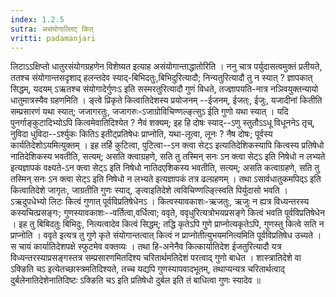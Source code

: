 ```yaml
---
index: 1.2.5
sutra: असंयोगाल्लिट् कित्
vritti: padamanjari
---
```


 लिटाऽऽक्षिप्तो धातुरसंयोगग्रहणेन विशेष्यत इत्याह असंयोगान्ताद्धातोरिति । ननु चात्र पर्युदासत्वमुक्तं प्रतीयते, ततश्च संयोगान्तसदृशाद् हलन्तदेव स्याद्-बिभिदतुः,बिभिदुरित्यादौ; निन्यतुरित्यादौ तु न स्यात् ? ज्ञापकात् सिद्धम्, यदयम् ऽऋतश्च संयोगादेर्गुणःऽ इति सस्मरतुरित्यादौ गुणं विधते, तज्ज्ञापयति-नात्र नञिवयुक्तन्यायो धातुमात्रस्यैव ग्रहणमिति । ङ्त्वे प्रिकृते कित्वातिदेशस्य प्रयोजनम् --ईजनम्, ईजत्ः, ईजुः, यजादीनां कितीति सम्प्रसारणं यथा स्यात्; जजागरतुः, जजागरुः-ऽजाग्रोविचिण्णल्ङ्त्सुऽ ईति गुणो यथा स्यात् । यदि पुनर्गाङ्कुटादिभ्योऽपि कित्वमेवातिदिश्येत ? नैवं शक्यम्; इह हि दोषः स्याद्--ऽणु स्तुतौऽऽधू विधूननेऽ तृच्, नुविदा धुविदा--ऽर्श्युकः कितिऽ इतीट्प्रतिषेधः प्राप्नोति, यथा-लूत्वा, लूनः ? नैष दोषः; पूर्वस्य कार्यतिदेशोऽयमित्युक्तम् । इह तर्हि कुटित्वा, पुटित्वा--ऽन क्त्वा सेट्ऽ इत्यातिदेशिकस्यापि कित्वस्य प्रतिषेधो नातिदेशिकस्य भवतीति, सत्यम्; असति क्त्वाग्रहणे, सति तु तस्मिन् सनः ऽन क्त्वा सेट्ऽ इति निषेधो न लभ्यते इत्यज्ञापकं वक्ष्यते-ऽन क्त्वा सेट्ऽ इति निषेधो नातिदएशिकस्य भवतीति, सत्यम्; असति कत्वाग्रहणे, सति तु तस्मिन् सनः ऽन क्त्वा सेट्ऽ इति निषेधो न लभ्यते इत्यज्ञापकं तत्र ढल्ग्रहणम् । तथा ऽसार्वधातुकमपिद्ऽ इति कित्वातिदेशे जागृतः, जाग्रतीति गुणः स्याद्, ङ्त्वाइतिदेशे त्वविचिण्णल्ङ्त्स्विति पिर्युदासो भवति । ऽऋदुपधेभ्यो लिटः कित्वं गुणात् पूर्वविप्रतिषेधेनऽ । कित्वस्यावकाशः-ऋजतुः, ऋजुः न ह्यत्र विध्यन्तरस्य कस्यचित्प्रसङ्गः; गुणस्यावकाशः--वर्तित्वा,वर्धित्वा; ववृते, ववृधुरित्यत्रोभयप्रसङ्गे कित्वं भवति पूर्वविप्रतिषेधेन । इह तु बिबिदतुः बिभिदुः, नित्यत्वादेव कित्वं सिद्धम्; तद्धि कृतेऽपि गुणे प्राप्नोत्यकृतेऽपि, गुणस्तु कित्वे सति न प्राप्नोति । ववृते इत्यत्र तु गुणे कृते संयोगान्तत्वात् कित्वं न प्राप्नोतीत्युभयमनित्यमिति पूर्वविप्रतिषेध उच्यते । स चायं कार्यातिदेशपक्षे स्फुटमेव वक्तव्यः । तथा हि-अनेनैव कित्कार्यातिदेश ईजतुरित्यादौ यत्र विध्यन्तरस्याप्रसङ्गस्तत्र सम्प्रसारणमितदिश्य चरितार्थमतिदेशं परत्वाद् गुणो बाधेत । शास्त्रातिदेशे वा ऽक्ङिति चऽ इत्येतच्छास्त्रमतिदिश्यते, तच्च यद्यपि गुणस्यापवादभूतम्, तथाप्यन्यत्र चरितार्थत्वाद् दुर्बलेनातिदेशेनातिदिष्टः ऽक्ङिति चऽ इति प्रतिषेधो दुर्बल इति तं बाधित्वा गुणः स्यादेव ॥